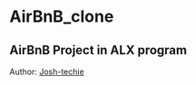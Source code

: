 # AirBnB_clone
## AirBnB Project in ALX program 
Author: [Josh-techie](https://github.com/Josh-techie)